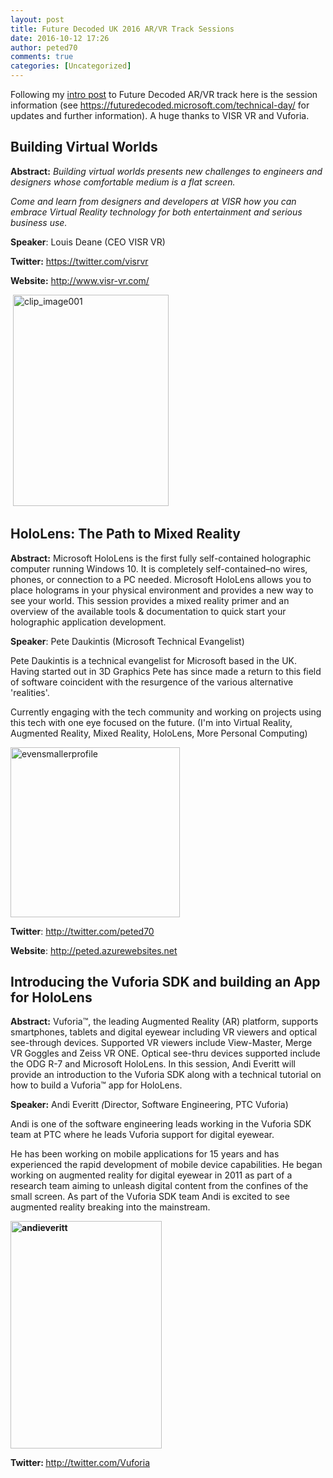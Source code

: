 ```yaml
---
layout: post
title: Future Decoded UK 2016 AR/VR Track Sessions
date: 2016-10-12 17:26
author: peted70
comments: true
categories: [Uncategorized]
---
```

<p>Following my <a href="http://peted.azurewebsites.net/future-decoded-uk-2016-arvr-track/" target="_blank">intro post</a> to Future Decoded AR/VR track here is the session information (see <a title="https://futuredecoded.microsoft.com/technical-day/" href="https://futuredecoded.microsoft.com/technical-day/">https://futuredecoded.microsoft.com/technical-day/</a> for updates and further information). A huge thanks to VISR VR and Vuforia.</p> <h2>Building Virtual Worlds</h2> <p><strong>Abstract:</strong> <i>Building virtual worlds presents new challenges to engineers and designers whose comfortable medium is a flat screen. </i> <p><i>Come and learn from designers and developers at VISR how you can embrace Virtual Reality technology for both entertainment and serious business use.</i> <p><strong>Speaker</strong>: Louis Deane (CEO VISR VR) <p><strong>Twitter:</strong> <a href="https://twitter.com/visrvr">https://twitter.com/visrvr</a> <p><strong>Website:</strong> <a title="http://www.visr-vr.com/" href="http://www.visr-vr.com/">http://www.visr-vr.com/</a> <p>&nbsp;<a href="http://peted.azurewebsites.net/wp-content/uploads/2016/10/clip_image001.jpg"><img title="clip_image001" style="border-top: 0px; border-right: 0px; background-image: none; border-bottom: 0px; padding-top: 0px; padding-left: 0px; border-left: 0px; display: inline; padding-right: 0px" border="0" alt="clip_image001" src="http://peted.azurewebsites.net/wp-content/uploads/2016/10/clip_image001_thumb.jpg" width="249" height="338"></a><strong></strong></p> <h2>HoloLens: The Path to Mixed Reality</h2> <p><strong>Abstract:</strong> Microsoft HoloLens is the first fully self-contained holographic computer running Windows 10. It is completely self-contained–no wires, phones, or connection to a PC needed. Microsoft HoloLens allows you to place holograms in your physical environment and provides a new way to see your world. This session provides a mixed reality primer and an overview of the available tools &amp; documentation to quick start your holographic application development. <p><strong>Speaker</strong>: Pete Daukintis (Microsoft Technical Evangelist) <p>Pete Daukintis is a technical evangelist for Microsoft based in the UK. Having started out in 3D Graphics Pete has since made a return to this field of software coincident with the resurgence of the various alternative 'realities'.  <p>Currently engaging with the tech community and working on projects using this tech with one eye focused on the future. (I'm into Virtual Reality, Augmented Reality, Mixed Reality, HoloLens, More Personal Computing)</p> <p><a href="http://peted.azurewebsites.net/wp-content/uploads/2016/10/evensmallerprofile.png"><img title="evensmallerprofile" style="border-top: 0px; border-right: 0px; background-image: none; border-bottom: 0px; padding-top: 0px; padding-left: 0px; border-left: 0px; display: inline; padding-right: 0px" border="0" alt="evensmallerprofile" src="http://peted.azurewebsites.net/wp-content/uploads/2016/10/evensmallerprofile_thumb.png" width="271" height="272"></a></p> <p><strong>Twitter</strong>: <a href="http://twitter.com/peted70">http://twitter.com/peted70</a> <p><strong>Website</strong>: <a href="http://peted.azurewebsites.net">http://peted.azurewebsites.net<i><strong></strong></i></a> <h2>Introducing the Vuforia SDK and building an App for HoloLens</h2><i></i> <p><strong>Abstract:</strong><em> </em>Vuforia™, the leading Augmented Reality (AR) platform, supports smartphones, tablets and digital eyewear including VR viewers and optical see-through devices. Supported VR viewers include View-Master, Merge VR Goggles and Zeiss VR ONE. Optical see-thru devices supported include the ODG R-7 and Microsoft HoloLens. In this session, Andi Everitt will provide an introduction to the Vuforia SDK along with a technical tutorial on how to build a Vuforia™ app for HoloLens. <p><strong>Speaker:</strong> Andi Everitt <em>(</em>Director, Software Engineering, PTC Vuforia) <p>Andi is one of the software engineering leads working in the Vuforia SDK team at PTC where he leads Vuforia support for digital eyewear. <p>He has been working on mobile applications for 15 years and has experienced the rapid development of mobile device capabilities. He began working on augmented reality for digital eyewear in 2011 as part of a research team aiming to unleash digital content from the confines of the small screen. As part of the Vuforia SDK team Andi is excited to see augmented reality breaking into the mainstream. <p><strong><a href="http://peted.azurewebsites.net/wp-content/uploads/2016/10/andieveritt.jpg"><img title="andieveritt" style="border-top: 0px; border-right: 0px; background-image: none; border-bottom: 0px; padding-top: 0px; padding-left: 0px; border-left: 0px; display: inline; padding-right: 0px" border="0" alt="andieveritt" src="http://peted.azurewebsites.net/wp-content/uploads/2016/10/andieveritt_thumb.jpg" width="242" height="364"></a></strong> <p><strong>Twitter:<em> </em></strong><a href="http://twitter.com/Vuforia">http://twitter.com/Vuforia</a>
